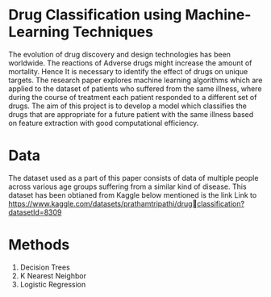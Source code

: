 # Drug Classification using Machine-Learning Techniques
The evolution of drug discovery and design technologies has been worldwide. The reactions of Adverse drugs might increase the amount of mortality. Hence It is necessary to identify the effect of drugs on unique targets. The research paper explores machine learning algorithms which are applied to the dataset of patients who suffered from the same illness, where during the course of treatment each patient responded to a different set of drugs. The aim of this project is to develop a model which classifies the drugs that are appropriate for a future patient with the same illness based on feature extraction with good computational efficiency.

# Data 
The dataset used as a part of this paper consists of data of multiple people across various age groups suffering from a similar kind of disease. This dataset has been obtianed from Kaggle below mentioned is the link Link to https://www.kaggle.com/datasets/prathamtripathi/drugclassification?datasetId=8309

# Methods
1. Decision Trees
2. K Nearest Neighbor
3. Logistic Regression

